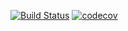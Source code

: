 [![Build Status](https://travis-ci.org/key/pysakuraio.svg?branch=master)](https://travis-ci.org/key/pysakuraio)
[![codecov](https://codecov.io/gh/key/pysakuraio/branch/master/graph/badge.svg)](https://codecov.io/gh/key/pysakuraio)

